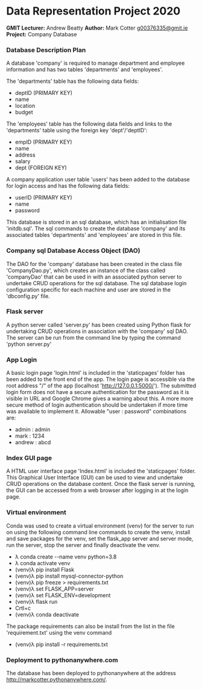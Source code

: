 # Data Representation Project 2020
**GMIT Lecturer:** Andrew Beatty
**Author:** Mark Cotter g00376335@gmit.ie
**Project:** Company Database

### Database Description Plan
A database 'company' is required to manage department and employee information and has two tables 'departments' and 'employees'.

The 'departments' table has the following data fields:
* deptID (PRIMARY KEY)
* name
* location
* budget

The 'employees' table has the following data fields and links to the 'departments' table using the foreign key 'dept'/'deptID':
* empID (PRIMARY KEY)
* name
* address
* salary
* dept (FOREIGN KEY)

A company application user table 'users' has been added to the database for login access and has the following data fields:
* userID (PRIMARY KEY)
* name
* password

This database is stored in an sql database, which has an initialisation file 'initdb.sql'. The sql commands to create the database 'company' and its associated tables 'departments' and 'employees' are stored in this file.

### Company sql Database Access Object (DAO)
The DAO for the 'company' database has been created in the class file 'CompanyDao.py', which creates an instance of the class called 'companyDao' that can be used in with an associated python server to undertake CRUD operations for the sql database. The sql database login configuration specific for each machine and user are stored in the 'dbconfig.py' file.

### Flask server
A python server called 'server.py' has been created using Python flask for undertaking CRUD operations in association with the 'company' sql DAO. The server can be run from the command line by typing the command 'python server.py'

### App Login
A basic login page 'login.html' is included in the 'staticpages' folder has been added to the front end of the app. The login page is accessible via the root address "/" of the app (localhost 'http://127.0.0.1:5000/'). The submitted login form does not have a secure authentication for the password as it is visible in URL and Google Chrome gives a warning about this. A more more secure method of login authentication should be undertaken if more time was available to implement it. Allowable "user : password" combinations are:
* admin : admin
* mark : 1234
* andrew : abcd

### Index GUI page
A HTML user interface page 'Index.html' is included the 'staticpages' folder. This Graphical User Interface (GUI) can be used to view and undertake CRUD operations on the database content. Once the flask server is running, the GUI can be accessed from a web browser after logging in at the login page.

### Virtual environment
Conda was used to create a virtual environment (venv) for the server to run on using the following command line commands to create the venv, install and save packages for the venv, set the flask_app server and server mode, run the server, stop the server and finally deactivate the venv.

* λ conda create --name venv python=3.8
* λ conda activate venv
* (venv)λ pip install Flask
* (venv)λ pip install mysql-connector-python
* (venv)λ pip freeze > requirements.txt
* (venv)λ set FLASK_APP=server
* (venv)λ set FLASK_ENV=development
* (venv)λ flask run
* Crtl+c
* (venv)λ conda deactivate

The package requirements can also be install from the list in the file 'requirement.txt' using the venv command
* (venv)λ pip install -r requirements.txt

### Deployment to pythonanywhere.com
The database has been deployed to pythonanywhere at the address http://markcotter.pythonanywhere.com/.


